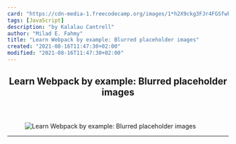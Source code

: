```yaml
---
card: "https://cdn-media-1.freecodecamp.org/images/1*h2X9ckg3FJr4FGSfwh0F2w.jpeg"
tags: [JavaScript]
description: "by Kalalau Cantrell"
author: "Milad E. Fahmy"
title: "Learn Webpack by example: Blurred placeholder images"
created: "2021-08-16T11:47:30+02:00"
modified: "2021-08-16T11:47:30+02:00"
---
```

<div class="site-wrapper">
<main id="site-main" class="site-main outer">
<div class="inner">
<article class="post-full post tag-javascript tag-tech tag-web-development tag-programming tag-technology ">
<header class="post-full-header">
<h1 class="post-full-title">Learn Webpack by example: Blurred placeholder images</h1>
</header>
<figure class="post-full-image">
<picture>
<source media="(max-width: 700px)" sizes="1px" srcset="data:image/gif;base64,R0lGODlhAQABAIAAAAAAAP///yH5BAEAAAAALAAAAAABAAEAAAIBRAA7 1w">
<source media="(min-width: 701px)" sizes="(max-width: 800px) 400px,
(max-width: 1170px) 700px,
1400px" srcset="https://cdn-media-1.freecodecamp.org/images/1*h2X9ckg3FJr4FGSfwh0F2w.jpeg 300w,
https://cdn-media-1.freecodecamp.org/images/1*h2X9ckg3FJr4FGSfwh0F2w.jpeg 600w,
https://cdn-media-1.freecodecamp.org/images/1*h2X9ckg3FJr4FGSfwh0F2w.jpeg 1000w,
https://cdn-media-1.freecodecamp.org/images/1*h2X9ckg3FJr4FGSfwh0F2w.jpeg 2000w">
<img onerror="this.style.display='none'" src="https://cdn-media-1.freecodecamp.org/images/1*h2X9ckg3FJr4FGSfwh0F2w.jpeg" alt="Learn Webpack by example: Blurred placeholder images">
</picture>
</figure>
<section class="post-full-content">
<div class="post-content medium-migrated-article">
</div>
<hr>
</section>
</article>
</div>
</main>
</div>
<!-- Google Tag Manager (noscript) -->
<!-- End Google Tag Manager (noscript) -->
